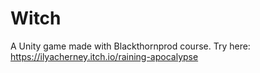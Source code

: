 # Witch
A Unity game made with Blackthornprod course.
Try here: https://ilyacherney.itch.io/raining-apocalypse

